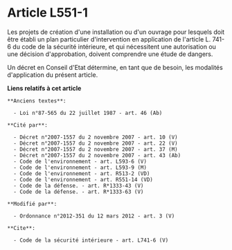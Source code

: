 # Article L551-1

Les projets de création d'une installation ou d'un ouvrage pour lesquels doit être établi un plan particulier d'intervention
en application de l'article L. 741-6 du code de la sécurité intérieure, et qui nécessitent une autorisation ou une décision
d'approbation, doivent comprendre une étude de dangers. 

Un décret en Conseil d'Etat détermine, en tant que de besoin, les modalités d'application du présent article.

**Liens relatifs à cet article**

	**Anciens textes**:

	  - Loi n°87-565 du 22 juillet 1987 - art. 46 (Ab)

	**Cité par**:

	  - Décret n°2007-1557 du 2 novembre 2007 - art. 10 (V)
	  - Décret n°2007-1557 du 2 novembre 2007 - art. 22 (V)
	  - Décret n°2007-1557 du 2 novembre 2007 - art. 37 (M)
	  - Décret n°2007-1557 du 2 novembre 2007 - art. 43 (Ab)
	  - Code de l'environnement - art. L593-6 (V)
	  - Code de l'environnement - art. L593-9 (M)
	  - Code de l'environnement - art. R513-2 (VD)
	  - Code de l'environnement - art. R551-14 (VD)
	  - Code de la défense. - art. R*1333-43 (V)
	  - Code de la défense. - art. R*1333-63 (V)

	**Modifié par**:

	  - Ordonnance n°2012-351 du 12 mars 2012 - art. 3 (V)

	**Cite**:

	  - Code de la sécurité intérieure - art. L741-6 (V)
